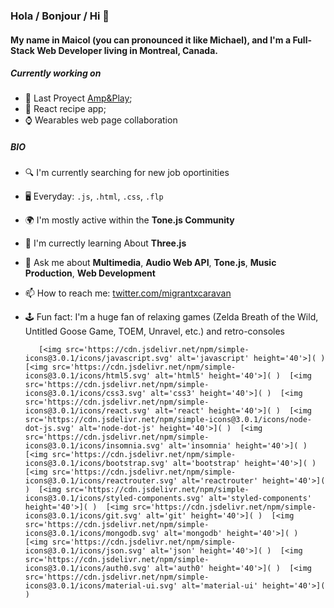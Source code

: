 ### Hola / Bonjour / Hi 👋

#### My name in Maicol (you can pronounced it like Michael), and  I'm a Full-Stack Web Developer living in Montreal, Canada.



##### Currently working on

- 🎺 Last Proyect [Amp&Play](https://github.com/MigrantCaravan/AmpAndPlay);
- 🍅 React recipe app;
- ⌚ Wearables web page collaboration

##### BIO

- 🔍 I'm currently searching for new job oportinities
- 🖥️ Everyday: `.js`, `.html`, `.css`, `.flp`
- 🌍 I'm mostly active within the **Tone.js Community**
- 🌱 I'm currectly learning About **Three.js**
- 💬 Ask me about **Multimedia**, **Audio Web API**, **Tone.js**, **Music Production**, **Web Development**
- 📫 How to reach me: [twitter.com/migrantxcaravan](https://twitter.com/migrantxcaravan)
- 🕹️ Fun fact: I'm a huge fan of relaxing games (Zelda Breath of the Wild, Untitled Goose Game, TOEM, Unravel, etc.) and retro-consoles


         [<img src='https://cdn.jsdelivr.net/npm/simple-icons@3.0.1/icons/javascript.svg' alt='javascript' height='40'>]( )  [<img src='https://cdn.jsdelivr.net/npm/simple-icons@3.0.1/icons/html5.svg' alt='html5' height='40'>]( )  [<img src='https://cdn.jsdelivr.net/npm/simple-icons@3.0.1/icons/css3.svg' alt='css3' height='40'>]( )  [<img src='https://cdn.jsdelivr.net/npm/simple-icons@3.0.1/icons/react.svg' alt='react' height='40'>]( )  [<img src='https://cdn.jsdelivr.net/npm/simple-icons@3.0.1/icons/node-dot-js.svg' alt='node-dot-js' height='40'>]( )  [<img src='https://cdn.jsdelivr.net/npm/simple-icons@3.0.1/icons/insomnia.svg' alt='insomnia' height='40'>]( )  [<img src='https://cdn.jsdelivr.net/npm/simple-icons@3.0.1/icons/bootstrap.svg' alt='bootstrap' height='40'>]( )  [<img src='https://cdn.jsdelivr.net/npm/simple-icons@3.0.1/icons/reactrouter.svg' alt='reactrouter' height='40'>]( )  [<img src='https://cdn.jsdelivr.net/npm/simple-icons@3.0.1/icons/styled-components.svg' alt='styled-components' height='40'>]( )  [<img src='https://cdn.jsdelivr.net/npm/simple-icons@3.0.1/icons/git.svg' alt='git' height='40'>]( )  [<img src='https://cdn.jsdelivr.net/npm/simple-icons@3.0.1/icons/mongodb.svg' alt='mongodb' height='40'>]( )  [<img src='https://cdn.jsdelivr.net/npm/simple-icons@3.0.1/icons/json.svg' alt='json' height='40'>]( )  [<img src='https://cdn.jsdelivr.net/npm/simple-icons@3.0.1/icons/auth0.svg' alt='auth0' height='40'>]( )  [<img src='https://cdn.jsdelivr.net/npm/simple-icons@3.0.1/icons/material-ui.svg' alt='material-ui' height='40'>]( )  
